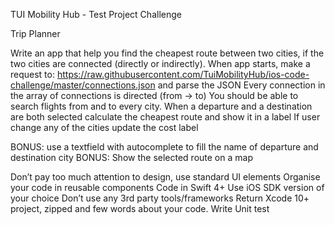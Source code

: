 

TUI Mobility Hub - Test Project Challenge

Trip Planner

Write an app that help you find the cheapest route between two cities, if the two cities are connected (directly or indirectly).
When app starts, make a request to: https://raw.githubusercontent.com/TuiMobilityHub/ios-code-challenge/master/connections.json and parse the JSON
Every connection in the array of connections is directed (from -> to)
You should be able to search flights from and to every city.
When a departure and a destination are both selected calculate the cheapest route and show it in a label If user change any of the cities update the cost label 

BONUS: use a textfield with autocomplete to fill the name of departure and destination city
BONUS: Show the selected route on a map

Don’t pay too much attention to design, use standard UI elements
Organise your code in reusable components
Code in Swift 4+
Use iOS SDK version of your choice
Don’t use any 3rd party tools/frameworks
Return Xcode 10+ project, zipped and few words about your code.
Write Unit test
